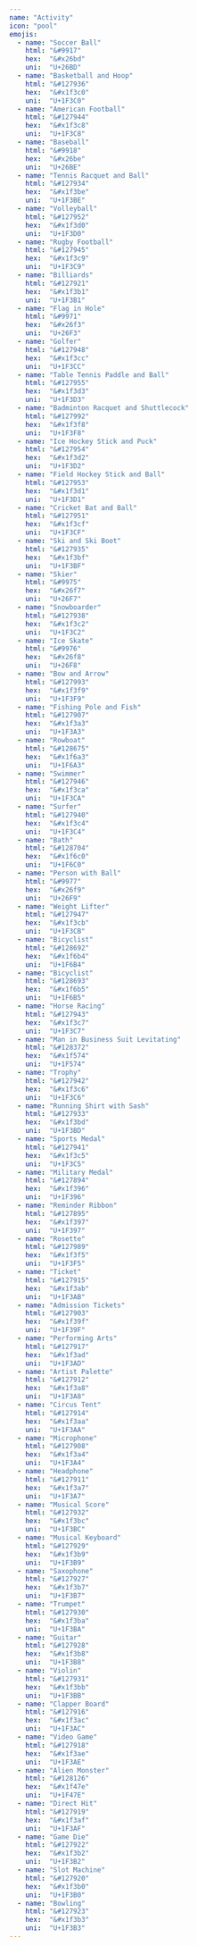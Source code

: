 ```yaml
---
name: "Activity"
icon: "pool"
emojis:
  - name: "Soccer Ball"
    html: "&#9917"
    hex:  "&#x26bd"
    uni:  "U+26BD"
  - name: "Basketball and Hoop"
    html: "&#127936"
    hex:  "&#x1f3c0"
    uni:  "U+1F3C0"
  - name: "American Football"
    html: "&#127944"
    hex:  "&#x1f3c8"
    uni:  "U+1F3C8"
  - name: "Baseball"
    html: "&#9918"
    hex:  "&#x26be"
    uni:  "U+26BE"
  - name: "Tennis Racquet and Ball"
    html: "&#127934"
    hex:  "&#x1f3be"
    uni:  "U+1F3BE"
  - name: "Volleyball"
    html: "&#127952"
    hex:  "&#x1f3d0"
    uni:  "U+1F3D0"
  - name: "Rugby Football"
    html: "&#127945"
    hex:  "&#x1f3c9"
    uni:  "U+1F3C9"
  - name: "Billiards"
    html: "&#127921"
    hex:  "&#x1f3b1"
    uni:  "U+1F3B1"
  - name: "Flag in Hole"
    html: "&#9971"
    hex:  "&#x26f3"
    uni:  "U+26F3"
  - name: "Golfer"
    html: "&#127948"
    hex:  "&#x1f3cc"
    uni:  "U+1F3CC"
  - name: "Table Tennis Paddle and Ball"
    html: "&#127955"
    hex:  "&#x1f3d3"
    uni:  "U+1F3D3"
  - name: "Badminton Racquet and Shuttlecock"
    html: "&#127992"
    hex:  "&#x1f3f8"
    uni:  "U+1F3F8"
  - name: "Ice Hockey Stick and Puck"
    html: "&#127954"
    hex:  "&#x1f3d2"
    uni:  "U+1F3D2"
  - name: "Field Hockey Stick and Ball"
    html: "&#127953"
    hex:  "&#x1f3d1"
    uni:  "U+1F3D1"
  - name: "Cricket Bat and Ball"
    html: "&#127951"
    hex:  "&#x1f3cf"
    uni:  "U+1F3CF"
  - name: "Ski and Ski Boot"
    html: "&#127935"
    hex:  "&#x1f3bf"
    uni:  "U+1F3BF"
  - name: "Skier"
    html: "&#9975"
    hex:  "&#x26f7"
    uni:  "U+26F7"
  - name: "Snowboarder"
    html: "&#127938"
    hex:  "&#x1f3c2"
    uni:  "U+1F3C2"
  - name: "Ice Skate"
    html: "&#9976"
    hex:  "&#x26f8"
    uni:  "U+26F8"
  - name: "Bow and Arrow"
    html: "&#127993"
    hex:  "&#x1f3f9"
    uni:  "U+1F3F9"
  - name: "Fishing Pole and Fish"
    html: "&#127907"
    hex:  "&#x1f3a3"
    uni:  "U+1F3A3"
  - name: "Rowboat"
    html: "&#128675"
    hex:  "&#x1f6a3"
    uni:  "U+1F6A3"
  - name: "Swimmer"
    html: "&#127946"
    hex:  "&#x1f3ca"
    uni:  "U+1F3CA"
  - name: "Surfer"
    html: "&#127940"
    hex:  "&#x1f3c4"
    uni:  "U+1F3C4"
  - name: "Bath"
    html: "&#128704"
    hex:  "&#x1f6c0"
    uni:  "U+1F6C0"
  - name: "Person with Ball"
    html: "&#9977"
    hex:  "&#x26f9"
    uni:  "U+26F9"
  - name: "Weight Lifter"
    html: "&#127947"
    hex:  "&#x1f3cb"
    uni:  "U+1F3CB"
  - name: "Bicyclist"
    html: "&#128692"
    hex:  "&#x1f6b4"
    uni:  "U+1F6B4"
  - name: "Bicyclist"
    html: "&#128693"
    hex:  "&#x1f6b5"
    uni:  "U+1F6B5"
  - name: "Horse Racing"
    html: "&#127943"
    hex:  "&#x1f3c7"
    uni:  "U+1F3C7"
  - name: "Man in Business Suit Levitating"
    html: "&#128372"
    hex:  "&#x1f574"
    uni:  "U+1F574"
  - name: "Trophy"
    html: "&#127942"
    hex:  "&#x1f3c6"
    uni:  "U+1F3C6"
  - name: "Running Shirt with Sash"
    html: "&#127933"
    hex:  "&#x1f3bd"
    uni:  "U+1F3BD"
  - name: "Sports Medal"
    html: "&#127941"
    hex:  "&#x1f3c5"
    uni:  "U+1F3C5"
  - name: "Military Medal"
    html: "&#127894"
    hex:  "&#x1f396"
    uni:  "U+1F396"
  - name: "Reminder Ribbon"
    html: "&#127895"
    hex:  "&#x1f397"
    uni:  "U+1F397"
  - name: "Rosette"
    html: "&#127989"
    hex:  "&#x1f3f5"
    uni:  "U+1F3F5"
  - name: "Ticket"
    html: "&#127915"
    hex:  "&#x1f3ab"
    uni:  "U+1F3AB"
  - name: "Admission Tickets"
    html: "&#127903"
    hex:  "&#x1f39f"
    uni:  "U+1F39F"
  - name: "Performing Arts"
    html: "&#127917"
    hex:  "&#x1f3ad"
    uni:  "U+1F3AD"
  - name: "Artist Palette"
    html: "&#127912"
    hex:  "&#x1f3a8"
    uni:  "U+1F3A8"
  - name: "Circus Tent"
    html: "&#127914"
    hex:  "&#x1f3aa"
    uni:  "U+1F3AA"
  - name: "Microphone"
    html: "&#127908"
    hex:  "&#x1f3a4"
    uni:  "U+1F3A4"
  - name: "Headphone"
    html: "&#127911"
    hex:  "&#x1f3a7"
    uni:  "U+1F3A7"
  - name: "Musical Score"
    html: "&#127932"
    hex:  "&#x1f3bc"
    uni:  "U+1F3BC"
  - name: "Musical Keyboard"
    html: "&#127929"
    hex:  "&#x1f3b9"
    uni:  "U+1F3B9"
  - name: "Saxophone"
    html: "&#127927"
    hex:  "&#x1f3b7"
    uni:  "U+1F3B7"
  - name: "Trumpet"
    html: "&#127930"
    hex:  "&#x1f3ba"
    uni:  "U+1F3BA"
  - name: "Guitar"
    html: "&#127928"
    hex:  "&#x1f3b8"
    uni:  "U+1F3B8"
  - name: "Violin"
    html: "&#127931"
    hex:  "&#x1f3bb"
    uni:  "U+1F3BB"
  - name: "Clapper Board"
    html: "&#127916"
    hex:  "&#x1f3ac"
    uni:  "U+1F3AC"
  - name: "Video Game"
    html: "&#127918"
    hex:  "&#x1f3ae"
    uni:  "U+1F3AE"
  - name: "Alien Monster"
    html: "&#128126"
    hex:  "&#x1f47e"
    uni:  "U+1F47E"
  - name: "Direct Hit"
    html: "&#127919"
    hex:  "&#x1f3af"
    uni:  "U+1F3AF"
  - name: "Game Die"
    html: "&#127922"
    hex:  "&#x1f3b2"
    uni:  "U+1F3B2"
  - name: "Slot Machine"
    html: "&#127920"
    hex:  "&#x1f3b0"
    uni:  "U+1F3B0"
  - name: "Bowling"
    html: "&#127923"
    hex:  "&#x1f3b3"
    uni:  "U+1F3B3"
---
```

